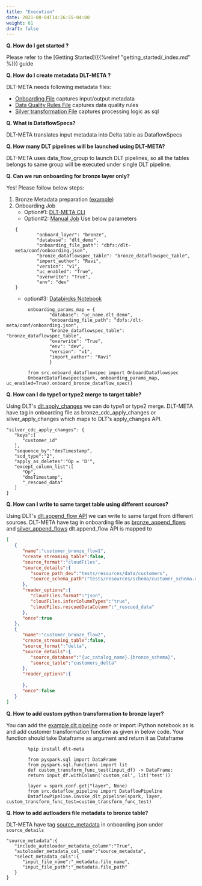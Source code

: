 ```yaml
---
title: "Execution"
date: 2021-08-04T14:26:55-04:00
weight: 61
draft: false
---
```


**Q. How do I get started ?**

Please refer to the [Getting Started]({{%relref "getting_started/_index.md" %}}) guide

**Q. How do I create metadata DLT-META ?**

DLT-META needs following metadata files:
- [Onboarding File](https://github.com/databrickslabs/dlt-meta/blob/main/examples/onboarding.template) captures input/output metadata 
- [Data Quality Rules File](https://github.com/databrickslabs/dlt-meta/tree/main/examples/dqe) captures data quality rules
- [Silver transformation File](https://github.com/databrickslabs/dlt-meta/blob/main/examples/silver_transformations.json) captures  processing logic as sql 

**Q. What is DataflowSpecs?**

DLT-META translates input metadata into Delta table as DataflowSpecs


**Q. How many DLT pipelines will be launched using DLT-META?**

DLT-META uses data_flow_group to launch DLT pipelines, so all the tables belongs to same group will be executed under single DLT pipeline. 

**Q. Can we run onboarding for bronze layer only?**

Yes! Please follow below steps:
1. Bronze Metadata preparation ([example](https://github.com/databrickslabs/dlt-meta/blob/main/examples/bronze_onboarding.template))
2. Onboarding Job
    - Option#1: [DLT-META CLI](https://databrickslabs.github.io/dlt-meta/getting_started/dltmeta_cli/#onboardjob)
    - Option#2: [Manual Job](https://databrickslabs.github.io/dlt-meta/getting_started/dltmeta_manual/#onboardjob)
    Use below parameters
    ```
    {                   
            "onboard_layer": "bronze",
            "database": "dlt_demo",
            "onboarding_file_path": "dbfs:/dlt-meta/conf/onboarding.json",
            "bronze_dataflowspec_table": "bronze_dataflowspec_table",
            "import_author": "Ravi",
            "version": "v1",
            "uc_enabled": "True",
            "overwrite": "True",
            "env": "dev"
    } 
    ```
    - option#3: [Databircks Notebook](https://databrickslabs.github.io/dlt-meta/getting_started/dltmeta_manual/#option2-databricks-notebook)
```
        onboarding_params_map = {
                "database": "uc_name.dlt_demo",
                "onboarding_file_path": "dbfs:/dlt-meta/conf/onboarding.json",
                "bronze_dataflowspec_table": "bronze_dataflowspec_table", 
                "overwrite": "True",
                "env": "dev",
                "version": "v1",
                "import_author": "Ravi"
                }

        from src.onboard_dataflowspec import OnboardDataflowspec
        OnboardDataflowspec(spark, onboarding_params_map, uc_enabled=True).onboard_bronze_dataflow_spec()
```
**Q. How can I do type1 or type2 merge to target table?**

Using DLT's [dlt.apply_changes](https://docs.databricks.com/en/delta-live-tables/cdc.html) we can do type1 or type2 merge. DLT-META have tag in onboarding file as bronze_cdc_apply_changes or silver_apply_changes which maps to DLT's apply_changes API.
```
"silver_cdc_apply_changes": {
   "keys":[
      "customer_id"
   ],
   "sequence_by":"dmsTimestamp",
   "scd_type":"2",
   "apply_as_deletes":"Op = 'D'",
   "except_column_list":[
      "Op",
      "dmsTimestamp",
      "_rescued_data"
   ]
}
```

**Q. How can I write to same target table using different sources?**

Using DLT's [dlt.append_flow API](https://docs.databricks.com/en/delta-live-tables/flows.html) we can write to same target from different sources. DLT-META have tag in onboarding file as [bronze_append_flows](https://github.com/databrickslabs/dlt-meta/blob/main/integration_tests/conf/cloudfiles-onboarding.template#L41) and [silver_append_flows](https://github.com/databrickslabs/dlt-meta/blob/main/integration_tests/conf/cloudfiles-onboarding.template#L67) 
dlt.append_flow API is mapped to 
```json 
[
   {
      "name":"customer_bronze_flow1",
      "create_streaming_table":false,
      "source_format":"cloudFiles",
      "source_details":{
         "source_path_dev":"tests/resources/data/customers",
         "source_schema_path":"tests/resources/schema/customer_schema.ddl"
      },
      "reader_options":{
         "cloudFiles.format":"json",
         "cloudFiles.inferColumnTypes":"true",
         "cloudFiles.rescuedDataColumn":"_rescued_data"
      },
      "once":true
   },
   {
      "name":"customer_bronze_flow2",
      "create_streaming_table":false,
      "source_format":"delta",
      "source_details":{
         "source_database":"{uc_catalog_name}.{bronze_schema}",
         "source_table":"customers_delta"
      },
      "reader_options":{
         
      },
      "once":false
   }
]
```

**Q. How to add custom python transformation to bronze layer?**

You can add the [example dlt pipeline](https://github.com/databrickslabs/dlt-meta/blob/main/examples/dlt_meta_pipeline.ipynb) code or import iPython notebook as is and add customer transformation function as given in below code. Your function should take Dataframe as argument and return it as Dataframe
```
        %pip install dlt-meta
```
```
        from pyspark.sql import DataFrame
        from pyspark.sql.functions import lit
        def custom_transform_func_test(input_df) -> DataFrame:
        return input_df.withColumn('custom_col', lit('test'))
```
```
        layer = spark.conf.get("layer", None)
        from src.dataflow_pipeline import DataflowPipeline
        DataflowPipeline.invoke_dlt_pipeline(spark, layer, custom_transform_func_test=custom_transform_func_test)
```

**Q. How to add autloaders file metadata to bronze table?**

DLT-META have tag [source_metadata](https://github.com/databrickslabs/dlt-meta/blob/ebd53114e5e8a79bf12f946e8dd425ac3f329289/integration_tests/conf/cloudfiles-onboarding.template#L11) in onboarding json under `source_details`
```
"source_metadata":{
   "include_autoloader_metadata_column":"True",
   "autoloader_metadata_col_name":"source_metadata",
   "select_metadata_cols":{
      "input_file_name":"_metadata.file_name",
      "input_file_path":"_metadata.file_path"
   }
}
```

